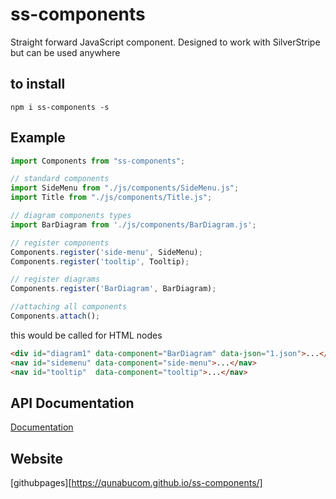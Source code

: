 # ss-components
Straight forward JavaScript component. Designed to work with SilverStripe but can be used anywhere

## to install 

`npm i ss-components -s`

## Example 

```javascript
import Components from "ss-components";

// standard components
import SideMenu from "./js/components/SideMenu.js";
import Title from "./js/components/Title.js";

// diagram components types 
import BarDiagram from './js/components/BarDiagram.js';

// register components
Components.register('side-menu', SideMenu);
Components.register('tooltip', Tooltip);

// register diagrams
Components.register('BarDiagram', BarDiagram);

//attaching all components
Components.attach();
```

this would be called for HTML nodes 

```html
<div id="diagram1" data-component="BarDiagram" data-json="1.json">...</div>
<nav id="sidemenu" data-component="side-menu">...</nav>
<nav id="tooltip"  data-component="tooltip">...</nav>
```

## API Documentation

[Documentation](docs/Components.md)

## Website 

[githubpages][https://qunabucom.github.io/ss-components/]